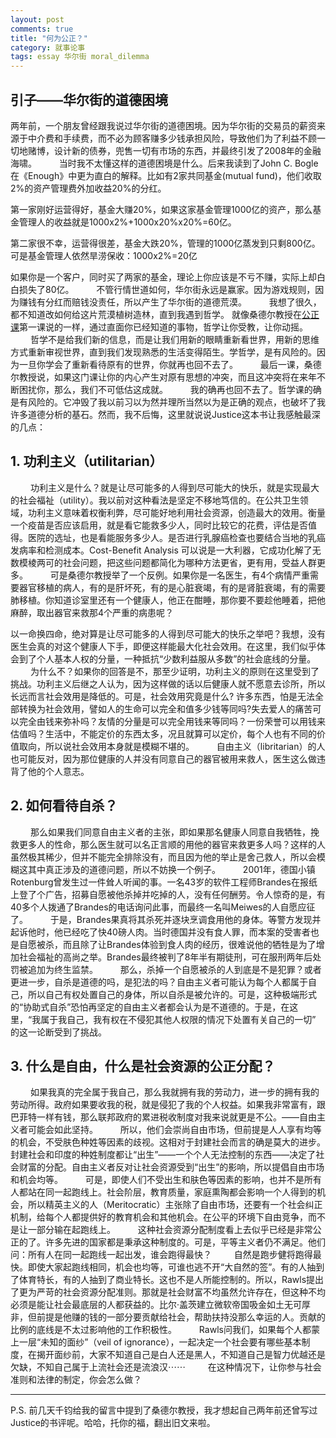 ```yaml
---
layout: post
comments: true
title: "何为公正？"
category: 就事论事
tags: essay 华尔街 moral_dilemma
---
```


## 引子——华尔街的道德困境

两年前，一个朋友曾经跟我说过华尔街的道德困境。因为华尔街的交易员的薪资来源于中介费和手续费，而不必为顾客赚多少钱承担风险，导致他们为了利益不顾一切地赌博，设计新的债券，兜售一切有市场的东西，并最终引发了2008年的金融海啸。 
　　 
当时我不太懂这样的道德困境是什么。后来我读到了John C. Bogle 在《Enough》中更为直白的解释。比如有2家共同基金(mutual fund)，他们收取2%的资产管理费外加收益20%的分红。 

第一家刚好运营得好，基金大赚20%，如果这家基金管理1000亿的资产，那么基金管理人的收益就是1000x2%+1000x20%x20%=60亿。 

第二家很不幸，运营得很差，基金大跌20%，管理的1000亿蒸发到只剩800亿。可是基金管理人依然旱涝保收：1000x2%=20亿 
　　 

如果你是一个客户，同时买了两家的基金，理论上你应该是不亏不赚，实际上却白白损失了80亿。 
　　 
不管行情世道如何，华尔街永远是赢家。因为游戏规则，因为赚钱有分红而赔钱没责任，所以产生了华尔街的道德荒漠。 
　　 
我想了很久，都不知道改如何给这片荒漠植树造林，直到我遇到哲学。 就像桑德尔教授在[公正课](http://www.justiceharvard.org/resources/ )第一课说的一样，通过直面你已经知道的事物，哲学让你受教，让你动摇。 
　　 
哲学不是给我们新的信息，而是让我们用新的眼睛重新看世界，用新的思维方式重新审视世界，直到我们发现熟悉的生活变得陌生。学哲学，是有风险的。因为一旦你学会了重新看待原有的世界，你就再也回不去了。 
　　 
最后一课，桑德尔教授说，如果这门课让你的内心产生对原有思想的冲突，而且这冲突将在来年不断困扰你，那么，我们不可低估这成就。 
　　 
我的确再也回不去了。哲学课的确是有风险的。它冲毁了我以前习以为然并理所当然以为是正确的观点，也破坏了我许多道德分析的基石。然而，我不后悔，这里就说说Justice这本书让我感触最深的几点： 
　　 
## 1. 功利主义（utilitarian） 
　　 
功利主义是什么？就是让尽可能多的人得到尽可能大的快乐，就是实现最大的社会福祉（utility）。我以前对这种看法是坚定不移地笃信的。在公共卫生领域，功利主义意味着权衡利弊，尽可能好地利用社会资源，创造最大的效用。衡量一个疫苗是否应该启用，就是看它能救多少人，同时比较它的花费，评估是否值得。医院的选址，也是看能服务多少人。是否进行乳腺癌检查也要结合当地的乳癌发病率和检测成本。Cost-Benefit Analysis 可以说是一大利器，它成功化解了无数模棱两可的社会问题，把这些问题都简化为哪种方法更省，更有用，受益人群更多。 
　　 
可是桑德尔教授举了一个反例。如果你是一名医生，有4个病情严重需要器官移植的病人，有的是肝坏死，有的是心脏衰竭，有的是肾脏衰竭，有的需要肺移植。你知道诊室里还有一个健康人，他正在酣睡，那你要不要趁他睡着，把他麻醉，取出器官来救那4个严重的病患呢？ 

以一命换四命，绝对算是让尽可能多的人得到尽可能大的快乐之举吧？我想，没有医生会真的对这个健康人下手，即便这样能最大化社会效用。在这里，我们似乎体会到了个人基本人权的分量，一种抵抗“少数利益服从多数”的社会底线的分量。 
　　 
为什么不？如果你的回答是不，那至少证明，功利主义的原则在这里受到了挑战。功利主义后继之人认为，因为这样做的话以后健康人就不愿意去诊所，所以长远而言社会效用是降低的。可是，社会效用究竟是什么? 许多东西，怕是无法全部转换为社会效用，譬如人的生命可以完全和值多少钱等同吗?失去爱人的痛苦可以完全由钱来弥补吗？友情的分量是可以完全用钱来等同吗？一份荣誉可以用钱来估值吗？生活中，不能定价的东西太多，况且就算可以定价，每个人也有不同的价值取向，所以说社会效用本身就是模糊不堪的。 
　　 
自由主义（libritarian）的人也可能反对，因为那位健康的人并没有同意自己的器官被用来救人，医生这么做违背了他的个人意志。 
　　 
　　 
## 2. 如何看待自杀？ 
　　 
那么如果我们同意自由主义者的主张，即如果那名健康人同意自我牺牲，挽救更多人的性命，那么医生就可以名正言顺的用他的器官来救更多人吗？这样的人虽然极其稀少，但并不能完全排除没有，而且因为他的举止是舍己救人，所以会模糊这其中真正涉及的道德问题，所以不妨换一个例子。 
　　 
2001年，德国小镇Rotenburg曾发生过一件耸人听闻的事。一名43岁的软件工程师Brandes在报纸上登了个广告，招募自愿被他杀掉并吃掉的人，没有任何酬劳。令人惊奇的是，有40多个人拨通了Brandes的电话询问此事，而最终一名叫Meiwes的人自愿应征了。 
　　 
于是，Brandes果真将其杀死并逐块烹调食用他的身体。等警方发现并起诉他时，他已经吃了快40磅人肉。当时德国并没有食人罪，而本案的受害者也是自愿被杀，而且除了让Brandes体验到食人肉的经历，很难说他的牺牲是为了增加社会福祉的高尚之举。Brandes最终被判了8年半有期徒刑，可在服刑两年后处罚被追加为终生监禁。 
　　 
那么，杀掉一个自愿被杀的人到底是不是犯罪？或者更进一步，自杀是道德的吗，是犯法的吗？自由主义者可能认为每个人都属于自己，所以自己有权处置自己的身体，所以自杀是被允许的。可是，这种极端形式的“协助式自杀”恐怕再坚定的自由主义者都会认为是不道德的。于是，在这里，“我属于我自己，我有权在不侵犯其他人权限的情况下处置有关自己的一切” 的这一论断受到了挑战。 
　　 
　　 
## 3. 什么是自由，什么是社会资源的公正分配？ 
　　 
如果我真的完全属于我自己，那么我就拥有我的劳动力，进一步的拥有我的劳动所得。政府如果要收我的税，就是侵犯了我的个人权益。如果我非常富有，跟巴菲特一样有钱，那么联邦政府的累进税收制度对我来说就更是不公。——自由主义者可能会如此坚持。 
　　 
所以，他们会崇尚自由市场，但前提是人人享有均等的机会，不受肤色种姓等因素的歧视。这相对于封建社会而言的确是莫大的进步。封建社会和印度的种姓制度都让“出生”——一个个人无法控制的东西——决定了社会财富的分配。自由主义者反对让社会资源受到“出生”的影响，所以提倡自由市场和机会均等。 
　　 
可是，即使人们不受出生和肤色等因素的影响，也并不是所有人都站在同一起跑线上。社会阶层，教育质量，家庭熏陶都会影响一个人得到的机会，所以精英主义的人（Meritocratic）主张除了自由市场，还要有一个社会纠正机制，给每个人都提供好的教育机会和其他机会。在公平的环境下自由竞争，而不是让一部分输在起跑线上。 
　　 
这种社会资源分配制度看上去似乎已经是非常公正的了。许多先进的国家都是秉承这种制度的。可是，平等主义者仍不满足。他们问：所有人在同一起跑线一起出发，谁会跑得最快？ 
　　 
自然是跑步健将跑得最快。即使大家起跑线相同，机会也均等，可谁也逃不开“大自然的签”。有的人抽到了体育特长，有的人抽到了商业特长。这也不是人所能控制的。所以，Rawls提出了更为严苛的社会资源分配准则。那就是社会财富不均虽然允许存在，但这种不均必须是能让社会最底层的人都获益的。比尔·盖茨建立微软帝国吸金如土无可厚非，但前提是他赚的钱的一部分要贡献给社会，帮助扶持没那么幸运的人。贡献的比例的底线是不太过影响他的工作积极性。 
　　 
Rawls问我们，如果每个人都蒙上一层“未知的面纱”（veil of ignorance），一起决定一个社会要有哪些基本制度，在揭开面纱前，大家不知道自己是白人还是黑人，不知道自己是智力优越还是欠缺，不知自己属于上流社会还是流浪汉⋯⋯ 
　　 
在这种情况下，让你参与社会准则和法律的制定，你会怎么做？ 
　　 
***
P.S. 前几天千钧给我的留言中提到了桑德尔教授，我才想起自己两年前还曾写过Justice的书评呢。哈哈，托你的福，翻出旧文来啦。
